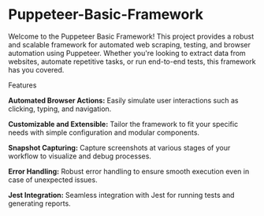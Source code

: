 # Puppeteer-Basic-Framework
Welcome to the Puppeteer Basic Framework!  This project provides a robust and scalable framework for automated web scraping, testing, and browser automation using Puppeteer. Whether you're looking to extract data from websites, automate repetitive tasks, or run end-to-end tests, this framework has you covered.

Features

**Automated Browser Actions:** Easily simulate user interactions such as clicking, typing, and navigation.

**Customizable and Extensible:**  Tailor the framework to fit your specific needs with simple configuration and modular components.

**Snapshot Capturing:**  Capture screenshots at various stages of your workflow to visualize and debug processes.

**Error Handling:**  Robust error handling to ensure smooth execution even in case of unexpected issues.

**Jest Integration:** Seamless integration with Jest for running tests and generating reports.
